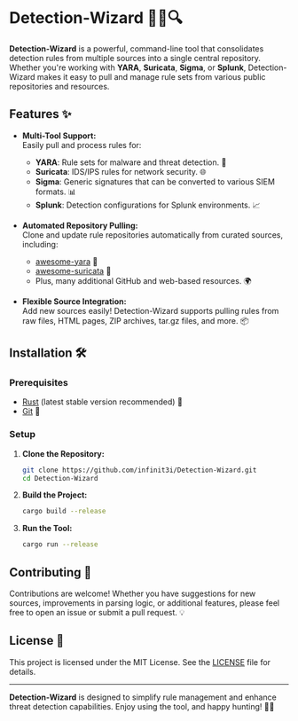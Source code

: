 # Detection-Wizard 🧙‍♂️🔍

**Detection-Wizard** is a powerful, command-line tool that consolidates detection rules from multiple sources into a single central repository. Whether you're working with **YARA**, **Suricata**, **Sigma**, or **Splunk**, Detection-Wizard makes it easy to pull and manage rule sets from various public repositories and resources.

## Features ✨

- **Multi-Tool Support:**  
  Easily pull and process rules for:
  - **YARA**: Rule sets for malware and threat detection. 🦠
  - **Suricata**: IDS/IPS rules for network security. 🌐
  - **Sigma**: Generic signatures that can be converted to various SIEM formats. 📊
  - **Splunk**: Detection configurations for Splunk environments. 📈

- **Automated Repository Pulling:**  
  Clone and update rule repositories automatically from curated sources, including:
  - [awesome-yara](https://github.com/InQuest/awesome-yara) 📂
  - [awesome-suricata](https://github.com/satta/awesome-suricata) 🔗
  - Plus, many additional GitHub and web-based resources. 🌍

- **Flexible Source Integration:**  
  Add new sources easily! Detection-Wizard supports pulling rules from raw files, HTML pages, ZIP archives, tar.gz files, and more. 📦

## Installation 🛠️

### Prerequisites

- [Rust](https://www.rust-lang.org/) (latest stable version recommended) 🦀
- [Git](https://git-scm.com/) 🔧

### Setup

1. **Clone the Repository:**

   ```bash
   git clone https://github.com/infinit3i/Detection-Wizard.git
   cd Detection-Wizard
   ```

2. **Build the Project:**

   ```bash
   cargo build --release
   ```

3. **Run the Tool:**

   ```bash
   cargo run --release
   ```

## Contributing 🤝

Contributions are welcome! Whether you have suggestions for new sources, improvements in parsing logic, or additional features, please feel free to open an issue or submit a pull request. 💡

## License 📄

This project is licensed under the MIT License. See the [LICENSE](LICENSE) file for details.

---

**Detection-Wizard** is designed to simplify rule management and enhance threat detection capabilities. Enjoy using the tool, and happy hunting! 🎯👀
